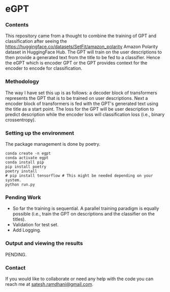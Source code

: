 # eGPT

### Contents 
This repository came from a thought to combine the training of GPT and classification after seeing the https://huggingface.co/datasets/SetFit/amazon_polarity Amazon Polarity dataset in HuggingFace Hub. The GPT will train on the user descriptions to then provide a generated text from the title to be fed to a classifier. Hence the eGPT which is encoder GPT or the GPT provides context for the encoder to encode for classification.

### Methodology
The way I have set this up is as follows: a decoder block of transformers represents the GPT that is to be trained on user descriptions. Next a encoder block of transformers is fed with the GPT's generated text using the title as a start point. The loss for the GPT will be user description to predict description while the encoder loss will classification loss (i.e., binary crossentropy).

### Setting up the environment
The package management is done by poetry. 
```
conda create -n egpt
conda activate egpt
conda install pip
pip install poetry
poetry install
# pip install tensorflow # This might be needed depending on your system.
python run.py
```

### Pending Work
- So far the training is sequential. A parallel training paradigm is equally possible (i.e., train the GPT on descriptions and the classifier on the titles).
- Validation for test set.
- Add Logging.

### Output and viewing the results
PENDING.

### Contact 
If you would like to collaborate or need any help with the code you can reach me at satesh.ramdhani@gmail.com. 